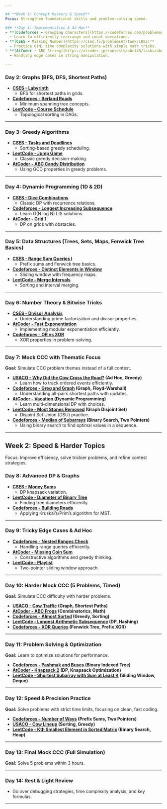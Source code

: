 ```yaml
---

## **Week 1: Concept Mastery & Speed**  
Focus: Strengthen foundational skills and problem-solving speed.

### **Day 1: Implementation & Ad Hoc**  
- **[Codeforces - Grouping Characters](https://codeforces.com/problemset/problem/131/B)**  
  - Learn to efficiently rearrange and count operations.  
- **[CSES - Missing Number](https://cses.fi/problemset/task/1083)**  
  - Practice O(N) time complexity solutions with simple math tricks.  
- **[AtCoder - ABC String](https://atcoder.jp/contests/abc143/tasks/abc143_c)**  
  - Handling edge cases in string manipulation.

---
```


### **Day 2: Graphs (BFS, DFS, Shortest Paths)**  
- **[CSES - Labyrinth](https://cses.fi/problemset/task/1193)**  
  - BFS for shortest paths in grids.  
- **[Codeforces - Berland Roads](https://codeforces.com/problemset/problem/25/D)**  
  - Minimum spanning tree concepts.  
- **[LeetCode - Course Schedule](https://leetcode.com/problems/course-schedule/)**  
  - Topological sorting in DAGs.

---

### **Day 3: Greedy Algorithms**  
- **[CSES - Tasks and Deadlines](https://cses.fi/problemset/task/1630)**  
  - Sorting-based greedy scheduling.  
- **[LeetCode - Jump Game](https://leetcode.com/problems/jump-game/)**  
  - Classic greedy decision-making.  
- **[AtCoder - ABC Candy Distribution](https://atcoder.jp/contests/abc125/tasks/abc125_c)**  
  - Using GCD properties in greedy problems.

---

### **Day 4: Dynamic Programming (1D & 2D)**  
- **[CSES - Dice Combinations](https://cses.fi/problemset/task/1633)**  
  - Classic DP with recurrence relations.  
- **[Codeforces - Longest Increasing Subsequence](https://codeforces.com/problemset/problem/10/D)**  
  - Learn O(N log N) LIS solutions.  
- **[AtCoder - Grid 1](https://atcoder.jp/contests/dp/tasks/dp_h)**  
  - DP on grids with obstacles.

---

### **Day 5: Data Structures (Trees, Sets, Maps, Fenwick Tree Basics)**  
- **[CSES - Range Sum Queries I](https://cses.fi/problemset/task/1646)**  
  - Prefix sums and Fenwick tree basics.  
- **[Codeforces - Distinct Elements in Window](https://codeforces.com/problemset/problem/220/B)**  
  - Sliding window with frequency maps.  
- **[LeetCode - Merge Intervals](https://leetcode.com/problems/merge-intervals/)**  
  - Sorting and interval merging.

---

### **Day 6: Number Theory & Bitwise Tricks**  
- **[CSES - Divisor Analysis](https://cses.fi/problemset/task/2185)**  
  - Understanding prime factorization and divisor properties.  
- **[AtCoder - Fast Exponentiation](https://atcoder.jp/contests/abc184/tasks/abc184_d)**  
  - Implementing modular exponentiation efficiently.  
- **[Codeforces - OR vs XOR](https://codeforces.com/problemset/problem/1312/C)**  
  - XOR properties in problem-solving.

---

### **Day 7: Mock CCC with Thematic Focus**  
**Goal:** Simulate CCC problem themes instead of a full contest.  

- **[USACO - Why Did the Cow Cross the Road?](http://www.usaco.org/index.php?page=viewproblem2&cpid=712) (Ad Hoc, Greedy)**  
  - Learn how to track ordered events efficiently.  
- **[Codeforces - Greg and Graph](https://codeforces.com/problemset/problem/295/A) (Graph, Floyd-Warshall)**  
  - Understanding all-pairs shortest paths with updates.  
- **[AtCoder - Vacation](https://atcoder.jp/contests/dp/tasks/dp_c) (Dynamic Programming)**  
  - Learn multi-dimensional DP with choices.  
- **[LeetCode - Most Stones Removed](https://leetcode.com/problems/most-stones-removed-with-same-row-or-column/) (Graph Disjoint Set)**  
  - Disjoint Set Union (DSU) practice.  
- **[Codeforces - Median of Subarrays](https://codeforces.com/problemset/problem/1450/D) (Binary Search, Two Pointers)**  
  - Using binary search to find optimal values in a sequence.  

---

## **Week 2: Speed & Harder Topics**  
Focus: Improve efficiency, solve trickier problems, and refine contest strategies.

### **Day 8: Advanced DP & Graphs**  
- **[CSES - Money Sums](https://cses.fi/problemset/task/1745)**  
  - DP knapsack variation.  
- **[LeetCode - Diameter of Binary Tree](https://leetcode.com/problems/diameter-of-binary-tree/)**  
  - Finding tree diameters efficiently.  
- **[Codeforces - Building Roads](https://codeforces.com/problemset/problem/25/C)**  
  - Applying Kruskal’s/Prim’s algorithm for MST.

---

### **Day 9: Tricky Edge Cases & Ad Hoc**  
- **[Codeforces - Nested Ranges Check](https://codeforces.com/problemset/task/2168)**  
  - Handling range queries efficiently.  
- **[AtCoder - Missing Coin Sum](https://atcoder.jp/contests/abc178/tasks/abc178_c)**  
  - Constructive algorithms and greedy thinking.  
- **[LeetCode - Playlist](https://leetcode.com/problems/longest-substring-without-repeating-characters/)**  
  - Two-pointer sliding window approach.

---

### **Day 10: Harder Mock CCC (5 Problems, Timed)**  
**Goal:** Simulate CCC difficulty with harder problems.  

- **[USACO - Cow Traffic](http://www.usaco.org/index.php?page=viewproblem2&cpid=1112) (Graph, Shortest Paths)**  
- **[AtCoder - ABC Frogs](https://atcoder.jp/contests/abc198/tasks/abc198_d) (Combinatorics, Math)**  
- **[Codeforces - Almost Sorted](https://codeforces.com/problemset/problem/1501/B) (Greedy, Sorting)**  
- **[LeetCode - Longest Arithmetic Subsequence](https://leetcode.com/problems/longest-arithmetic-subsequence/) (DP, Hashing)**  
- **[Codeforces - XOR Queries](https://codeforces.com/problemset/problem/617/E) (Fenwick Tree, Prefix XOR)**  

---

### **Day 11: Problem Solving & Optimization**  
**Goal:** Learn to optimize solutions for performance.  

- **[Codeforces - Pashmak and Buses](https://codeforces.com/problemset/problem/459/D) (Binary Indexed Tree)**  
- **[AtCoder - Knapsack 2](https://atcoder.jp/contests/dp/tasks/dp_e) (DP, Knapsack Optimization)**  
- **[LeetCode - Shortest Subarray with Sum at Least K](https://leetcode.com/problems/shortest-subarray-with-sum-at-least-k/) (Sliding Window, Deque)**  

---

### **Day 12: Speed & Precision Practice**  
**Goal:** Solve problems with strict time limits, focusing on clean, fast coding.  

- **[Codeforces - Number of Ways](https://codeforces.com/problemset/problem/466/C) (Prefix Sums, Two Pointers)**  
- **[USACO - Cow Lineup](http://www.usaco.org/index.php?page=viewproblem2&cpid=1075) (Sorting, Greedy)**  
- **[LeetCode - Kth Smallest Element in Sorted Matrix](https://leetcode.com/problems/kth-smallest-element-in-a-sorted-matrix/) (Binary Search, Heap)**  

---

### **Day 13: Final Mock CCC (Full Simulation)**  
**Goal:** Solve 5 problems within 3 hours.  

---

### **Day 14: Rest & Light Review**  
- Go over debugging strategies, time complexity analysis, and key formulas.  

---